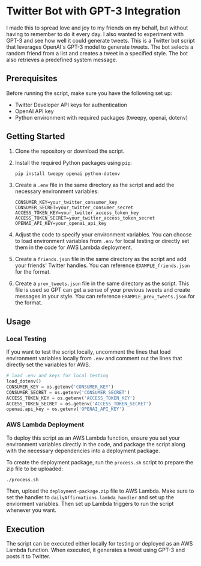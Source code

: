 # Twitter Bot with GPT-3 Integration

I made this to spread love and joy to my friends on my behalf, but without having to remember to do it every day. I also wanted to experiment with GPT-3 and see how well it could generate tweets. This is a Twitter bot script that leverages OpenAI's GPT-3 model to generate tweets. The bot selects a random friend from a list and creates a tweet in a specified style. The bot also retrieves a predefined system message.

## Prerequisites

Before running the script, make sure you have the following set up:

- Twitter Developer API keys for authentication
- OpenAI API key
- Python environment with required packages (tweepy, openai, dotenv)

## Getting Started

1. Clone the repository or download the script.

2. Install the required Python packages using `pip`:

   ```bash
   pip install tweepy openai python-dotenv
   ```

3. Create a `.env` file in the same directory as the script and add the necessary environment variables:

   ```dotenv
   CONSUMER_KEY=your_twitter_consumer_key
   CONSUMER_SECRET=your_twitter_consumer_secret
   ACCESS_TOKEN_KEY=your_twitter_access_token_key
   ACCESS_TOKEN_SECRET=your_twitter_access_token_secret
   OPENAI_API_KEY=your_openai_api_key
   ```

4. Adjust the code to specify your environment variables. You can choose to load environment variables from `.env` for local testing or directly set them in the code for AWS Lambda deployment.

5. Create a `friends.json` file in the same directory as the script and add your friends' Twitter handles. You can reference `EXAMPLE_friends.json` for the format.

6. Create a `prev_tweets.json` file in the same directory as the script. This file is used so GPT can get a sense of your previous tweets and create messages in your style. You can reference `EXAMPLE_prev_tweets.json` for the format.

## Usage

### Local Testing

If you want to test the script locally, uncomment the lines that load environment variables locally from `.env` and comment out the lines that directly set the variables for AWS.

```python
# load .env and keys for local testing
load_dotenv()
CONSUMER_KEY = os.getenv('CONSUMER_KEY')
CONSUMER_SECRET = os.getenv('CONSUMER_SECRET')
ACCESS_TOKEN_KEY = os.getenv('ACCESS_TOKEN_KEY')
ACCESS_TOKEN_SECRET = os.getenv('ACCESS_TOKEN_SECRET')
openai.api_key = os.getenv('OPENAI_API_KEY')
```

### AWS Lambda Deployment

To deploy this script as an AWS Lambda function, ensure you set your environment variables directly in the code, and package the script along with the necessary dependencies into a deployment package.

To create the deployment package, run the `process.sh` script to prepare the zip file to be uploaded:

```bash
./process.sh
```

Then, upload the `deployment-package.zip` file to AWS Lambda. Make sure to set the handler to `dailyAffirmations.lambda_handler` and set up the enviorment variables. Then set up Lambda triggers to run the script whenever you want.

## Execution

The script can be executed either locally for testing or deployed as an AWS Lambda function. When executed, it generates a tweet using GPT-3 and posts it to Twitter.
